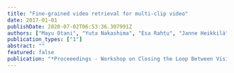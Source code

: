 ```yaml
---
title: "Fine-grained video retrieval for multi-clip video"
date: 2017-01-01
publishDate: 2020-07-02T06:53:36.307991Z
authors: ["Mayu Otani", "Yuta Nakashima", "Esa Rahtu", "Janne Heikkilä"]
publication_types: ["1"]
abstract: ""
featured: false
publication: "*Proceeedings - Workshop on Closing the Loop Between Vision and Language at ICCV*"
---
```


